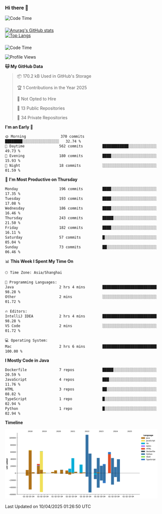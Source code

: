 ### Hi there 👋 

![Code Time](https://img.shields.io/endpoint?style=flat&url=https://codetime-api.datreks.com/badge/1061?logoColor=white%26project=%26recentMS=0%26showProject=false)

<!--
**Muyiafan/Muyiafan** is a ✨ _special_ ✨ repository because its `README.md` (this file) appears on your GitHub profile.

Here are some ideas to get you started:

- 🔭 I’m currently working on ...
- 🌱 I’m currently learning ...
- 👯 I’m looking to collaborate on ...
- 🤔 I’m looking for help with ...
- 💬 Ask me about ...
- 📫 How to reach me: ...
- 😄 Pronouns: ...
- ⚡ Fun fact: ...
-->

### 

[![Anurag's GitHub stats](https://github-readme-stats.vercel.app/api?username=Muyiafan)](https://github.com/anuraghazra/github-readme-stats)
<br>
[![Top Langs](https://github-readme-stats.vercel.app/api/top-langs/?username=Muyiafan)](https://github.com/anuraghazra/github-readme-stats)

### 

<!--START_SECTION:waka-->
![Code Time](http://img.shields.io/badge/Code%20Time-6%2C754%20hrs%209%20mins-blue)

![Profile Views](http://img.shields.io/badge/Profile%20Views-0-blue)

**🐱 My GitHub Data** 

> 📦 170.2 kB Used in GitHub's Storage 
 > 
> 🏆 1 Contributions in the Year 2025
 > 
> 🚫 Not Opted to Hire
 > 
> 📜 13 Public Repositories 
 > 
> 🔑 34 Private Repositories 
 > 
**I'm an Early 🐤** 

```text
🌞 Morning                370 commits         ████████░░░░░░░░░░░░░░░░░   32.74 % 
🌆 Daytime                562 commits         ████████████░░░░░░░░░░░░░   49.73 % 
🌃 Evening                180 commits         ████░░░░░░░░░░░░░░░░░░░░░   15.93 % 
🌙 Night                  18 commits          ░░░░░░░░░░░░░░░░░░░░░░░░░   01.59 % 
```
📅 **I'm Most Productive on Thursday** 

```text
Monday                   196 commits         ████░░░░░░░░░░░░░░░░░░░░░   17.35 % 
Tuesday                  193 commits         ████░░░░░░░░░░░░░░░░░░░░░   17.08 % 
Wednesday                186 commits         ████░░░░░░░░░░░░░░░░░░░░░   16.46 % 
Thursday                 243 commits         █████░░░░░░░░░░░░░░░░░░░░   21.50 % 
Friday                   182 commits         ████░░░░░░░░░░░░░░░░░░░░░   16.11 % 
Saturday                 57 commits          █░░░░░░░░░░░░░░░░░░░░░░░░   05.04 % 
Sunday                   73 commits          ██░░░░░░░░░░░░░░░░░░░░░░░   06.46 % 
```


📊 **This Week I Spent My Time On** 

```text
🕑︎ Time Zone: Asia/Shanghai

💬 Programming Languages: 
Java                     2 hrs 4 mins        █████████████████████████   98.28 % 
Other                    2 mins              ░░░░░░░░░░░░░░░░░░░░░░░░░   01.72 % 

🔥 Editors: 
IntelliJ IDEA            2 hrs 4 mins        █████████████████████████   98.28 % 
VS Code                  2 mins              ░░░░░░░░░░░░░░░░░░░░░░░░░   01.72 % 

💻 Operating System: 
Mac                      2 hrs 6 mins        █████████████████████████   100.00 % 
```

**I Mostly Code in Java** 

```text
Dockerfile               7 repos             █████░░░░░░░░░░░░░░░░░░░░   20.59 % 
JavaScript               4 repos             ███░░░░░░░░░░░░░░░░░░░░░░   11.76 % 
HTML                     3 repos             ██░░░░░░░░░░░░░░░░░░░░░░░   08.82 % 
TypeScript               1 repo              █░░░░░░░░░░░░░░░░░░░░░░░░   02.94 % 
Python                   1 repo              █░░░░░░░░░░░░░░░░░░░░░░░░   02.94 % 
```



**Timeline**

![Lines of Code chart](https://raw.githubusercontent.com/Muyiafan/Muyiafan/main/assets/bar_graph.png)


 Last Updated on 10/04/2025 01:26:50 UTC
<!--END_SECTION:waka-->
